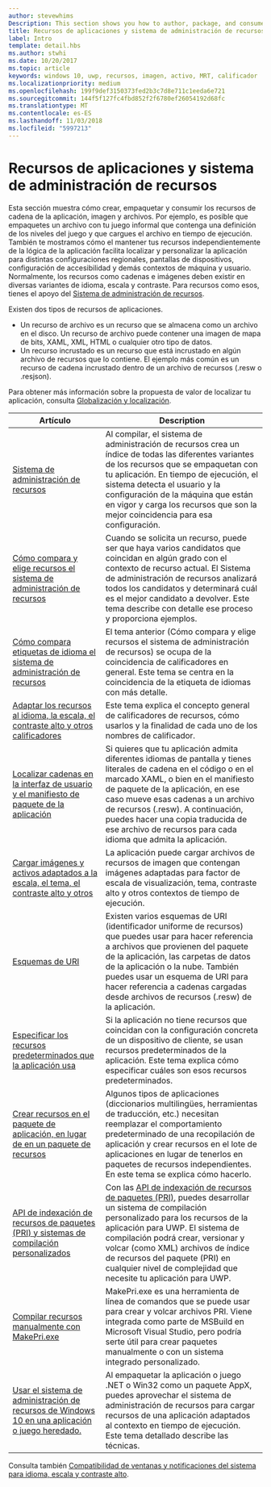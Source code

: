```yaml
---
author: stevewhims
Description: This section shows you how to author, package, and consume your app's string, image, and file resources.
title: Recursos de aplicaciones y sistema de administración de recursos
label: Intro
template: detail.hbs
ms.author: stwhi
ms.date: 10/20/2017
ms.topic: article
keywords: windows 10, uwp, recursos, imagen, activo, MRT, calificador
ms.localizationpriority: medium
ms.openlocfilehash: 199f9def3150373fed2b3c7d8e711c1eeda6e721
ms.sourcegitcommit: 144f5f127fc4fbd852f2f6780ef26054192d68fc
ms.translationtype: MT
ms.contentlocale: es-ES
ms.lasthandoff: 11/03/2018
ms.locfileid: "5997213"
---
```

# <a name="app-resources-and-the-resource-management-system"></a>Recursos de aplicaciones y sistema de administración de recursos


Esta sección muestra cómo crear, empaquetar y consumir los recursos de cadena de la aplicación, imagen y archivos. Por ejemplo, es posible que empaquetes un archivo con tu juego informal que contenga una definición de los niveles del juego y que cargues el archivo en tiempo de ejecución. También te mostramos cómo el mantener tus recursos independientemente de la lógica de la aplicación facilita localizar y personalizar la aplicación para distintas configuraciones regionales, pantallas de dispositivos, configuración de accesibilidad y demás contextos de máquina y usuario. Normalmente, los recursos como cadenas e imágenes deben existir en diversas variantes de idioma, escala y contraste. Para recursos como esos, tienes el apoyo del [Sistema de administración de recursos](resource-management-system.md).

Existen dos tipos de recursos de aplicaciones.
- Un recurso de archivo es un recurso que se almacena como un archivo en el disco. Un recurso de archivo puede contener una imagen de mapa de bits, XAML, XML, HTML o cualquier otro tipo de datos.
- Un recurso incrustado es un recurso que está incrustado en algún archivo de recursos que lo contiene. El ejemplo más común es un recurso de cadena incrustado dentro de un archivo de recursos (.resw o .resjson).

Para obtener más información sobre la propuesta de valor de localizar tu aplicación, consulta [Globalización y localización](../design/globalizing/globalizing-portal.md).

| Artículo | Description |
|---------|-------------|
| [Sistema de administración de recursos](resource-management-system.md) | Al compilar, el sistema de administración de recursos crea un índice de todas las diferentes variantes de los recursos que se empaquetan con tu aplicación. En tiempo de ejecución, el sistema detecta el usuario y la configuración de la máquina que están en vigor y carga los recursos que son la mejor coincidencia para esa configuración. |
| [Cómo compara y elige recursos el sistema de administración de recursos](how-rms-matches-and-chooses-resources.md) | Cuando se solicita un recurso, puede ser que haya varios candidatos que coincidan en algún grado con el contexto de recurso actual. El Sistema de administración de recursos analizará todos los candidatos y determinará cuál es el mejor candidato a devolver. Este tema describe con detalle ese proceso y proporciona ejemplos. |
| [Cómo compara etiquetas de idioma el sistema de administración de recursos](how-rms-matches-lang-tags.md) | El tema anterior (Cómo compara y elige recursos el sistema de administración de recursos[](how-rms-matches-and-chooses-resources.md)) se ocupa de la coincidencia de calificadores en general. Este tema se centra en la coincidencia de la etiqueta de idiomas con más detalle. |
| [Adaptar los recursos al idioma, la escala, el contraste alto y otros calificadores](tailor-resources-lang-scale-contrast.md) | Este tema explica el concepto general de calificadores de recursos, cómo usarlos y la finalidad de cada uno de los nombres de calificador. |
| [Localizar cadenas en la interfaz de usuario y el manifiesto de paquete de la aplicación](localize-strings-ui-manifest.md) | Si quieres que tu aplicación admita diferentes idiomas de pantalla y tienes literales de cadena en el código o en el marcado XAML, o bien en el manifiesto de paquete de la aplicación, en ese caso mueve esas cadenas a un archivo de recursos (.resw). A continuación, puedes hacer una copia traducida de ese archivo de recursos para cada idioma que admita la aplicación. |
| [Cargar imágenes y activos adaptados a la escala, el tema, el contraste alto y otros](images-tailored-for-scale-theme-contrast.md) | La aplicación puede cargar archivos de recursos de imagen que contengan imágenes adaptadas para factor de escala de visualización, tema, contraste alto y otros contextos de tiempo de ejecución. |
| [Esquemas de URI](uri-schemes.md) | Existen varios esquemas de URI (identificador uniforme de recursos) que puedes usar para hacer referencia a archivos que provienen del paquete de la aplicación, las carpetas de datos de la aplicación o la nube. También puedes usar un esquema de URI para hacer referencia a cadenas cargadas desde archivos de recursos (.resw) de la aplicación. |
| [Especificar los recursos predeterminados que la aplicación usa](specify-default-resources-installed.md) | Si la aplicación no tiene recursos que coincidan con la configuración concreta de un dispositivo de cliente, se usan recursos predeterminados de la aplicación. Este tema explica cómo especificar cuáles son esos recursos predeterminados. |
| [Crear recursos en el paquete de aplicación, en lugar de en un paquete de recursos](build-resources-into-app-package.md) | Algunos tipos de aplicaciones (diccionarios multilingües, herramientas de traducción, etc.) necesitan reemplazar el comportamiento predeterminado de una recopilación de aplicación y crear recursos en el lote de aplicaciones en lugar de tenerlos en paquetes de recursos independientes. En este tema se explica cómo hacerlo. |
| [API de indexación de recursos de paquetes (PRI) y sistemas de compilación personalizados](pri-apis-custom-build-systems.md) | Con las [API de indexación de recursos de paquetes (PRI)](https://msdn.microsoft.com/library/windows/desktop/mt845690), puedes desarrollar un sistema de compilación personalizado para los recursos de la aplicación para UWP. El sistema de compilación podrá crear, versionar y volcar (como XML) archivos de índice de recursos del paquete (PRI) en cualquier nivel de complejidad que necesite tu aplicación para UWP. |
| [Compilar recursos manualmente con MakePri.exe](compile-resources-manually-with-makepri.md) | MakePri.exe es una herramienta de línea de comandos que se puede usar para crear y volcar archivos PRI. Viene integrada como parte de MSBuild en Microsoft Visual Studio, pero podría serte útil para crear paquetes manualmente o con un sistema integrado personalizado. |
| [Usar el sistema de administración de recursos de Windows 10 en una aplicación o juego heredado.](using-mrt-for-converted-desktop-apps-and-games.md) | Al empaquetar la aplicación o juego .NET o Win32 como un paquete AppX, puedes aprovechar el sistema de administración de recursos para cargar recursos de una aplicación adaptados al contexto en tiempo de ejecución. Este tema detallado describe las técnicas. |

Consulta también [Compatibilidad de ventanas y notificaciones del sistema para idioma, escala y contraste alto](../design/shell/tiles-and-notifications/tile-toast-language-scale-contrast.md).
